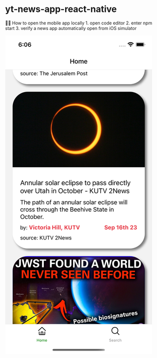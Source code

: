 # yt-news-app-react-native

👩‍💻 How to open the mobile app locally
    1. open code editor
    2. enter npm start
    3. verify a news app automatically open from iOS simulator


![simulator screenshot](image.png)